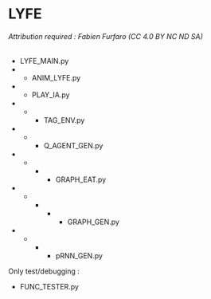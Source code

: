 # LYFE

###### Attribution required : Fabien Furfaro (CC 4.0 BY NC ND SA)

* LYFE_MAIN.py
* * ANIM_LYFE.py
* * PLAY_IA.py
* * * TAG_ENV.py
* * * Q_AGENT_GEN.py
* * * * GRAPH_EAT.py
* * * * * GRAPH_GEN.py
* * * * pRNN_GEN.py

Only test/debugging :
* FUNC_TESTER.py
